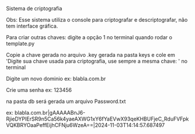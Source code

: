 Sistema de criptografia 

Obs:
Esse sistema utiliza o console para criptografar e descriptografar, não tem interface gráfica.

Para criar outras chaves: digite a opção 1 no terminal quando rodar o template.py

Copie a chave gerada no arquivo .key gerada na pasta keys e cole em 'Digite sua chave usada para criptografia, use sempre a mesma chave: ' no terminal

Digite um novo dominio ex: blabla.com.br

Crie uma senha ex: 123456

na pasta db será gerada um arquivo Password.txt 

ex: blabla.com.br|gAAAAABnJ6-RjieDYPIErSR9n5Ca56k4yaeAXWG1xY6fYaEVwX93qeKHBUFjeC_RduFVFpkVQKBRYOaaPeffEijhCFNju6WzeA==|2024-11-03T14:14:57.687497
